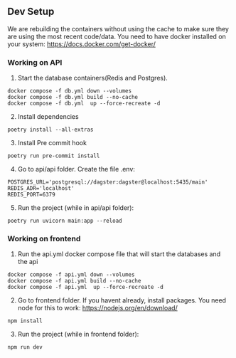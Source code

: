 ## Dev Setup
We are rebuilding the containers without using the cache to make sure they are using the most recent code/data. You need to have docker installed on your system: https://docs.docker.com/get-docker/

### Working on API

1. Start the database containers(Redis and Postgres). 
```
docker compose -f db.yml down --volumes                               
docker compose -f db.yml build --no-cache 
docker compose -f db.yml  up --force-recreate -d
```
2. Install dependencies
```
poetry install --all-extras
```
3. Install Pre commit hook
```
poetry run pre-commit install 
```
4. Go to api/api folder. Create the file .env:
```
POSTGRES_URL='postgresql://dagster:dagster@localhost:5435/main' 
REDIS_ADR='localhost' 
REDIS_PORT=6379
```
5. Run the project (while in api/api folder):
```
poetry run uvicorn main:app --reload 
```

### Working on frontend
1. Run the api.yml docker compose file that will start the databases and the api
```
docker compose -f api.yml down --volumes                               
docker compose -f api.yml build --no-cache 
docker compose -f api.yml  up --force-recreate -d
```
2. Go to frontend folder. If you havent already, install packages. You need node for this to work: https://nodejs.org/en/download/
```
npm install
```
3. Run the project (while in frontend folder):
```
npm run dev
```